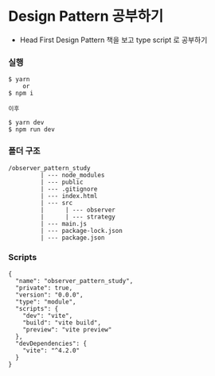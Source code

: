 # Design Pattern 공부하기

- Head First Design Pattern 책을 보고 type script 로 공부하기

### 실행

```
$ yarn
    or
$ npm i

이후

$ yarn dev
$ npm run dev
```

### 폴더 구조

```
/observer_pattern_study
         | --- node_modules
         | --- public
         | --- .gitignore
         | --- index.html
         | --- src
         |      | --- observer
         |      | --- strategy
         | --- main.js
         | --- package-lock.json
         | --- package.json
```

### Scripts

```
{
  "name": "observer_pattern_study",
  "private": true,
  "version": "0.0.0",
  "type": "module",
  "scripts": {
    "dev": "vite",
    "build": "vite build",
    "preview": "vite preview"
  },
  "devDependencies": {
    "vite": "^4.2.0"
  }
}
```
